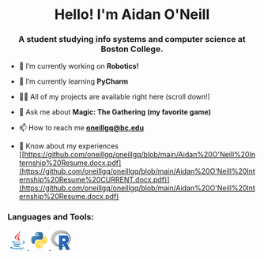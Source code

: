 <h1 align="center">Hello! I'm Aidan O'Neill</h1>
<h3 align="center">A student studying info systems and computer science at Boston College.</h3>

- 🔭 I’m currently working on **Robotics!**

- 🌱 I’m currently learning **PyCharm**

- 👨‍💻 All of my projects are available right here (scroll down!)

- 💬 Ask me about **Magic: The Gathering (my favorite game)**

- 📫 How to reach me **oneillgq@bc.edu**

- 📄 Know about my experiences [[https://github.com/oneillgq/oneillgq/blob/main/Aidan%20O'Neill%20Internship%20Resume.docx.pdf](https://github.com/oneillgq/oneillgq/blob/main/Aidan%20O'Neill%20Internship%20Resume%20CURRENT.docx.pdf)](https://github.com/oneillgq/oneillgq/blob/main/Aidan%20O'Neill%20Internship%20Resume.docx.pdf)

<h3 align="left">Languages and Tools:</h3>
<p align="left"> <a href="https://www.java.com" target="_blank" rel="noreferrer"> <img src="https://raw.githubusercontent.com/devicons/devicon/master/icons/java/java-original.svg" alt="java" width="40" height="40"/> </a> <a href="https://www.python.org" target="_blank" rel="noreferrer"> <img src="https://raw.githubusercontent.com/devicons/devicon/master/icons/python/python-original.svg" alt="python" width="40" height="40"/> </a> <a href="https://www.r-project.org" target="_blank" rel="noreferrer"> <img src="https://github.com/oneillgq/oneillgq/blob/main/Rlogo.png" alt="R" width="40" height="40"/> </a> </p>

